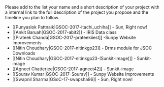 Please add to the list your name and a short description of your project with a internal link to the full description of the project you propose and the timeline you plan to follow.

* [[Punyaslok Pattnaik|GSOC-2017-itachi_uchiha]] - Sun, Right now!
* [[Ankit Baruah|GSOC-2017-abit2]] - IRIS Data class
* [[Prateek Chanda|GSOC-2017-prateekiiest]] -Sunpy Website Improvements
* [[Nitin Choudhary|GSOC-2017-nitinkgp23]] - Drms module for JSOC Downloads
* [[Nitin Choudhary|GSOC-2017-nitinkgp23-(Sunkit-image)]] - Sunkit-image
* [[Agneet Chatterjee|GSOC-2017-agneet42]] - Sunkit-image
* [[Sourav Kumar|GSOC-2017-Sourav]] - Sunpy Website Improvements
* [[Swapnil Sharma|GSoC-17-swapsha96]] - Sun, Right now!